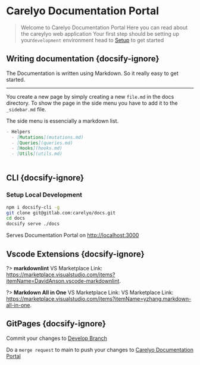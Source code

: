 # Carelyo Documentation Portal

> Welcome to Carelyo Documentation Portal
> Here you can read about the careylyo web application
> Your first step should be setting up your`development` environment head to [Setup](setup.md) to get started

## Writing documentation {docsify-ignore}

The Documentation is written using Markdown. So it really easy to get started.

---
You create a new page by simply creating a new `file.md` in the docs directory.
To show the page in the side menu you have to add it to the `_sidebar.md` file.

The side menu is essencially a markdown list.

```markdown
- Helpers
  - [Mutations](mutations.md)
  - [Queries](queries.md)
  - [Hooks](hooks.md)
  - [Utils](utils.md)
 
```

## CLI {docsify-ignore}

### Setup Local Development

```bash
npm i docsify-cli -g
git clone git@gitlab.com:carelyo/docs.git
cd docs
docsify serve ./docs
```

Serves Documentation Portal on <http://localhost:3000>

## Vscode Extensions {docsify-ignore}

?> **markdownlint** VS Marketplace Link: <https://marketplace.visualstudio.com/items?itemName=DavidAnson.vscode-markdownlint>.

?> **Markdown All in One** VS Marketplace Link: VS Marketplace Link: <https://marketplace.visualstudio.com/items?itemName=yzhang.markdown-all-in-one>.

## GitPages {docsify-ignore}

Commit your changes to [Develop Branch](https://gitlab.com/carelyo/docs/-/tree/develop/docs)

Do a `merge request` to main to push your changes to [Carelyo Documentation Portal](https://carelyo.gitlab.io/docs/#/)

